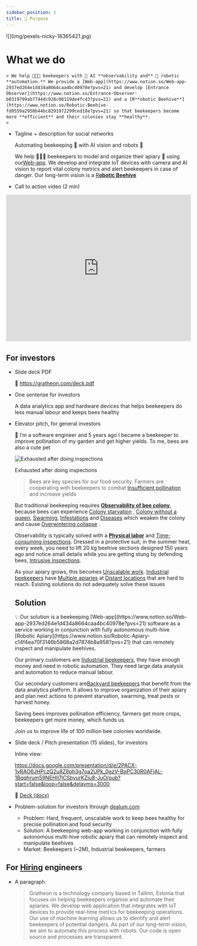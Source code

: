 ```yaml
---
sidebar_position: 1
title: 🌻 Purpose
---
```


<div style={{ height:150, overflow:"hidden", verticalAlign:"middle", marginBottom:10, borderRadius:5 }}><div style={{ marginTop: "-20%" }}>
![](img/pexels-nicky-18365421.jpg)
</div></div>

# What we do
    
    > We help 🧑🏻‍🚀 beekeepers with 🐝 AI **observability and** 🤖 robotic **automation.** We provide a [Web-app](https://www.notion.so/Web-app-2937ed264e1d434a8664caa4bc40978e?pvs=21) and develop [Entrance Observer](https://www.notion.so/Entrance-Observer-b0319799ab7744dc928c08119de4fc43?pvs=21) and a [R**obotic Beehive**](https://www.notion.so/Robotic-Beehive-fd9559a2950b44bc8291972299ced18e?pvs=21) so that beekeepers become more **efficient** and their colonies stay **healthy**.
    > 


- Tagline + description for social networks
    
    Automating beekeeping 🐝 with AI vision and robots 🤖
    
    We help 🧑🏻‍🚀 beekeepers to model and organize their apiary 🐝 using our[Web-app](https://www.notion.so/Web-app-2937ed264e1d434a8664caa4bc40978e?pvs=21). We develop and integrate IoT devices with camera and AI vision to report vital colony metrics and alert beekeepers in case of danger. Our long-term vision is a [R**obotic Beehive**](https://www.notion.so/Robotic-Beehive-fd9559a2950b44bc8291972299ced18e?pvs=21)
    
- Call to action video (2 min)
<iframe width="100%" height="400" src="https://www.youtube.com/embed/gM3AJEAhmXc" title="Call to action for automated beekeeping with Gratheon" frameborder="0" allow="accelerometer; autoplay; clipboard-write; encrypted-media; gyroscope; picture-in-picture; web-share" referrerpolicy="strict-origin-when-cross-origin" allowfullscreen></iframe>


## For investors

- Slide deck PDF
    
    🚀 https://gratheon.com/deck.pdf
    
- One sentense for investors
    
    A data analytics app and hardware devices that helps beekeepers do less manual labour and keeps bees healthy
    
- Elevator pitch, for general investors
    
    
    <aside>
    📢 I’m a software engineer and 5 years ago I became a beekeeper to improve pollination of my garden and get higher yields. To me, bees are also a cute pet
    
    </aside>
    
    ![Exhausted after doing inspections](https://prod-files-secure.s3.us-west-2.amazonaws.com/6b3663fb-4bc2-4044-80e1-5d6ea956abef/049e6111-fe0c-4a30-8199-cf763008b15d/Untitled.png)
    
    Exhausted after doing inspections
    
    > Bees are key species for our food security. Farmers are cooperating with beekeepers to combat [Insufficient pollination](https://www.notion.so/Insufficient-pollination-93d31ab6309443f9bbe0a50f4b560188?pvs=21) and increase yields
    
    But traditional beekeeping requires [**Observability of bee colony**](https://www.notion.so/Observability-of-bee-colony-c7971983f26d4ff19da0ef3390c4871b?pvs=21), because bees can experience [Colony starvation](https://www.notion.so/Colony-starvation-9925e34207b94b7e9da10e0dcfdf6e47?pvs=21) , [Colony without a queen](https://www.notion.so/Colony-without-a-queen-1bfd4efcafef44fe9383b60796c1ea3f?pvs=21), [Swarming](https://www.notion.so/Swarming-13184fe7583e452dbbc8c4e57333ef97?pvs=21),  [Infestations](https://www.notion.so/Infestations-bb89fd9dc3674f14823447875ea60324?pvs=21) and [Diseases](https://www.notion.so/Diseases-2670014b9e2b461f9021f64f1314b6b0?pvs=21) which weaken the colony and cause [Overwintering collapse](https://www.notion.so/Overwintering-collapse-2ad3d296fc3a4d8aaaed3a04ccf262b2?pvs=21) .
    
    Observability is typically solved with a [**Physical labor**](https://www.notion.so/Physical-labor-b8861af7945c4cfea61020521ec26a27?pvs=21) and [Time-consuming inspections](https://www.notion.so/Time-consuming-inspections-f9ad947403a14eedaa4393dcf4a9bcca?pvs=21). Dressed in a protective suit, in the summer heat, every week, you need to lift 20 kg beehive sections designed 150 years ago and notice small details while you are getting stung by defending bees,  [Intrusive inspections](https://www.notion.so/Intrusive-inspections-a8cd7005f8e545dbbbba82f917c01c46?pvs=21).
    
    As your apiary grows, this becomes  [Unscalable work](https://www.notion.so/Unscalable-work-edf27023ac904c1d9e8b383924df12c3?pvs=21). [Industrial beekeepers](https://www.notion.so/Industrial-beekeepers-cf0c8af087cb456dbb72058b88a42db9?pvs=21)  have [Multiple apiaries](https://www.notion.so/Multiple-apiaries-31e17bc4e98c487aa53b57b670965bc5?pvs=21) at [Distant locations](https://www.notion.so/Distant-locations-2a2e75c03b294fc9949eed71f94bfe7d?pvs=21)  that are hard to reach. Existing solutions do not adequately solve these issues
    > 
    
    ## Solution
    
    <aside>
    💡 Our solution is a beekeeping [Web-app](https://www.notion.so/Web-app-2937ed264e1d434a8664caa4bc40978e?pvs=21) software as a service working in conjunction with fully autonomous multi-hive [Robotic Apiary](https://www.notion.so/Robotic-Apiary-c14f4ea70f3146b5868a2d7874b8a958?pvs=21)  that can remotely inspect and manipulate beehives.
    
    Our primary customers are [Industrial beekeepers](https://www.notion.so/Industrial-beekeepers-cf0c8af087cb456dbb72058b88a42db9?pvs=21), they have enough money and need in robotic automation. They need large data analysis and automation to reduce manual labour. 
    
    Our secondary customers are[Backyard beekeepers](https://www.notion.so/Backyard-beekeepers-3f32d134fa11467aad7f5015288a2efe?pvs=21)  that benefit from the data analytics platform. It allows to improve organization of their apiary and plan next actions to prevent starvation, swarming,  treat pests or harvest honey. 
    
    Saving bees improves pollination efficiency, farmers get more crops, beekeepers get more money, which funds us.
    
    Join us to improve life of 100 million bee colonies worldwide.
    
    </aside>
    

- Slide deck / Pitch presentation (15 slides), for investors
    
    Inline view:
    
    https://docs.google.com/presentation/d/e/2PACX-1vRAO6JHPczQ2u8Z8ph3g7oa2UPk_0gzV-BpPC30R0AFjAL-1Bqqhrum59NEHlI7lCSbyurKZiu8-JuO/pub?start=false&loop=false&delayms=3000
    
    🚀 [Deck (docx)](https://docs.google.com/presentation/d/e/2PACX-1vRAO6JHPczQ2u8Z8ph3g7oa2UPk_0gzV-BpPC30R0AFjAL-1Bqqhrum59NEHlI7lCSbyurKZiu8-JuO/pub?start=false&loop=false&delayms=3000)
    
- Problem-solution for investors through [dealum.com](http://dealum.com)
    - Problem: Hard, frequent, unscalable work to keep bees healthy for precise pollination and food security
    - Solution: A beekeeping web-app working in conjunction with fully autonomous multi-hive robotic apiary that can remotely inspect and manipulate beehives
    - Market: Beekeepers (~2M), Industrial beekeepers, farmers

## For [Hiring](https://www.notion.so/Hiring-113571b200ec4da09f6f9785d20a136e?pvs=21)  engineers

- A paragraph
    
    
    > Gratheon is a technology company based in Tallinn, Estonia that focuses on helping beekeepers organise and automate their apiaries. We develop web application that integrates with IoT devices to provide real-time metrics for beekeeping operations. Our use of machine learning allows us to identify and alert beekeepers of potential dangers. As part of our long-term vision, we aim to automate this process with robots. Our code is open source and processes are transparent.
    >
